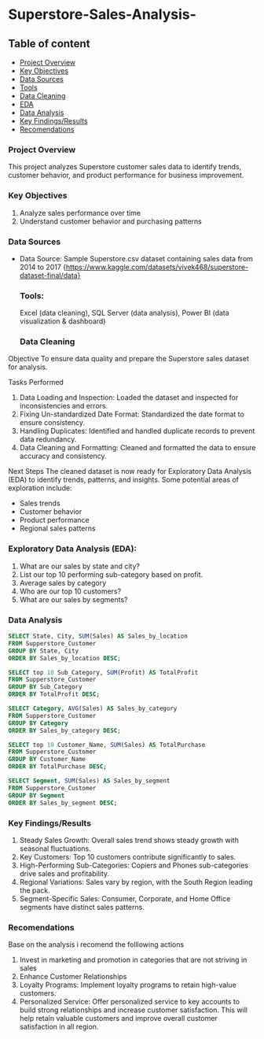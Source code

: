 # Superstore-Sales-Analysis-

## Table of content

- [Project Overview](#project-overview)
- [Key Objectives](#key-objectives)
- [Data Sources](#data-sources)
- [Tools](#tools)
- [Data Cleaning](#data-cleaning)
- [EDA](#eda)
- [Data Analysis](#data-analysis)
- [Key Findings/Results](#key-findings-results)
- [Recomendations](#recomendations)
  

### Project Overview
This project analyzes Superstore customer sales data to identify trends, customer behavior, and product performance for business improvement.

### Key Objectives
1. Analyze sales performance over time
2. Understand customer behavior and purchasing patterns

### Data Sources
- Data Source: Sample Superstore.csv dataset containing sales data from 2014 to 2017 {https://www.kaggle.com/datasets/vivek468/superstore-dataset-final/data}


  ### Tools:
   Excel (data cleaning), SQL Server (data analysis), Power BI (data visualization & dashboard)

  ### Data Cleaning

Objective
To ensure data quality and prepare the Superstore sales dataset for analysis.

Tasks Performed
1. Data Loading and Inspection: Loaded the dataset and inspected for inconsistencies and errors.
2. Fixing Un-standardized Date Format: Standardized the date format to ensure consistency.
3. Handling Duplicates: Identified and handled duplicate records to prevent data redundancy.
4. Data Cleaning and Formatting: Cleaned and formatted the data to ensure accuracy and consistency.

Next Steps
The cleaned dataset is now ready for Exploratory Data Analysis (EDA) to identify trends, patterns, and insights. Some potential areas of exploration include:

- Sales trends
- Customer behavior
- Product performance
- Regional sales patterns

### Exploratory Data Analysis (EDA): 
1. What are our sales by state and city?
2. List our top 10 performing sub-category based on profit.
3. Average sales by category
4. Who are our top 10 customers?
5. What are our sales by segments?

  ###  Data Analysis
  ```sql
  SELECT State, City, SUM(Sales) AS Sales_by_location
FROM Supperstore_Customer
GROUP BY State, City
ORDER BY Sales_by_location DESC;

SELECT top 10 Sub_Category, SUM(Profit) AS TotalProfit
FROM Supperstore_Customer
GROUP BY Sub_Category
ORDER BY TotalProfit DESC;

SELECT Category, AVG(Sales) AS Sales_by_category
FROM Supperstore_Customer
GROUP BY Category
ORDER BY Sales_by_category DESC;

SELECT top 10 Customer_Name, SUM(Sales) AS TotalPurchase
FROM Supperstore_Customer
GROUP BY Customer_Name
ORDER BY TotalPurchase DESC;

SELECT Segment, SUM(Sales) AS Sales_by_segment
FROM Supperstore_Customer
GROUP BY Segment
ORDER BY Sales_by_segment DESC;
```

### Key Findings/Results
1. Steady Sales Growth: Overall sales trend shows steady growth with seasonal fluctuations.
2. Key Customers: Top 10 customers contribute significantly to sales.
3. High-Performing Sub-Categories: Copiers and Phones sub-categories drive sales and profitability.
4. Regional Variations: Sales vary by region, with the South Region leading the pack.
5. Segment-Specific Sales: Consumer, Corporate, and Home Office segments have distinct sales patterns.

### Recomendations
Base on the analysis i recomend the folllowing actions
1. Invest in marketing and promotion in categories that are not striving in sales
2. Enhance Customer Relationships
3. Loyalty Programs: Implement loyalty programs to retain high-value customers.
4. Personalized Service: Offer personalized service to key accounts to build strong relationships and increase customer satisfaction.
This will help retain valuable customers and improve overall customer satisfaction in all region.





